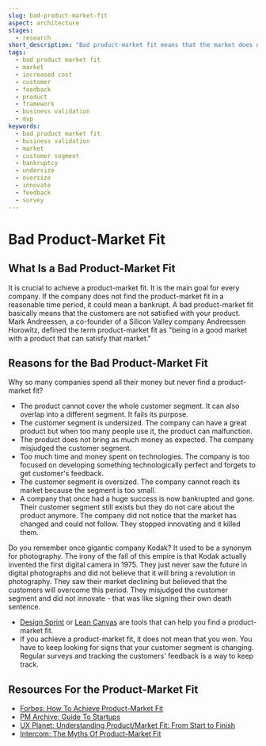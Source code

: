 ```yaml
---
slug: bad-product-market-fit
aspect: architecture
stages:
  - research
short_description: "Bad product-market fit means that the market does not want your product. Products the market does not want waste not only money but also the team members' time."
tags:
  - bad product market fit
  - market
  - increased cost
  - customer
  - feedback
  - product
  - framework
  - business validation
  - mvp
keywords:
  - bad product market fit
  - business validation
  - market
  - customer segment
  - bankruptcy
  - undersize
  - oversize
  - innovate
  - feedback
  - survey
---
```


# Bad Product-Market Fit

## What Is a Bad Product-Market Fit

It is crucial to achieve a product-market fit. It is the main goal for every company. If the company does not find the product-market fit in a reasonable time period, it could mean a bankrupt. A bad product-market fit basically means that the customers are not satisfied with your product. Mark Andreessen, a co-founder of a Silicon Valley company Andreessen Horowitz, defined the term product-market fit as "being in a good market with a product that can satisfy that market."

## Reasons for the Bad Product-Market Fit

Why so many companies spend all their money but never find a product-market fit?

- The product cannot cover the whole customer segment. It can also overlap into a different segment. It fails its purpose.
- The customer segment is undersized. The company can have a great product but when too many people use it, the product can malfunction.
- The product does not bring as much money as expected. The company misjudged the customer segment.
- Too much time and money spent on technologies. The company is too focused on developing something technologically perfect and forgets to get customer's feedback.
- The customer segment is oversized. The company cannot reach its market because the segment is too small.
- A company that once had a huge success is now bankrupted and gone. Their customer segment still exists but they do not care about the product anymore. The company did not notice that the market has changed and could not follow. They stopped innovating and it killed them.

Do you remember once gigantic company Kodak? It used to be a synonym for photography. The irony of the fall of this empire is that Kodak actually invented the first digital camera in 1975. They just never saw the future in digital photographs and did not believe that it will bring a revolution in photography. They saw their market declining but believed that the customers will overcome this period. They misjudged the customer segment and did not innovate - that was like signing their own death sentence.

- [Design Sprint](/practices/design-sprint) or [Lean Canvas](/practices/lean-canvas) are tools that can help you find a product-market fit.
- If you achieve a product-market fit, it does not mean that you won. You have to keep looking for signs that your customer segment is changing. Regular surveys and tracking the customers' feedback is a way to keep track.

## Resources For the Product-Market Fit

- [Forbes: How To Achieve Product-Market Fit](https://www.forbes.com/sites/hayleyleibson/2018/01/18/how-to-achieve-product-market-fit/#5f8e539a476b)
- [PM Archive: Guide To Startups](https://pmarchive.com/guide_to_startups_part4.html)
- [UX Planet: Understanding Product/Market Fit: From Start to Finish](https://uxplanet.org/understanding-product-market-fit-from-start-to-finish-596a4653814)
- [Intercom: The Myths Of Product-Market Fit](https://www.intercom.com/blog/podcasts/the-myths-of-product-market-fit/)
